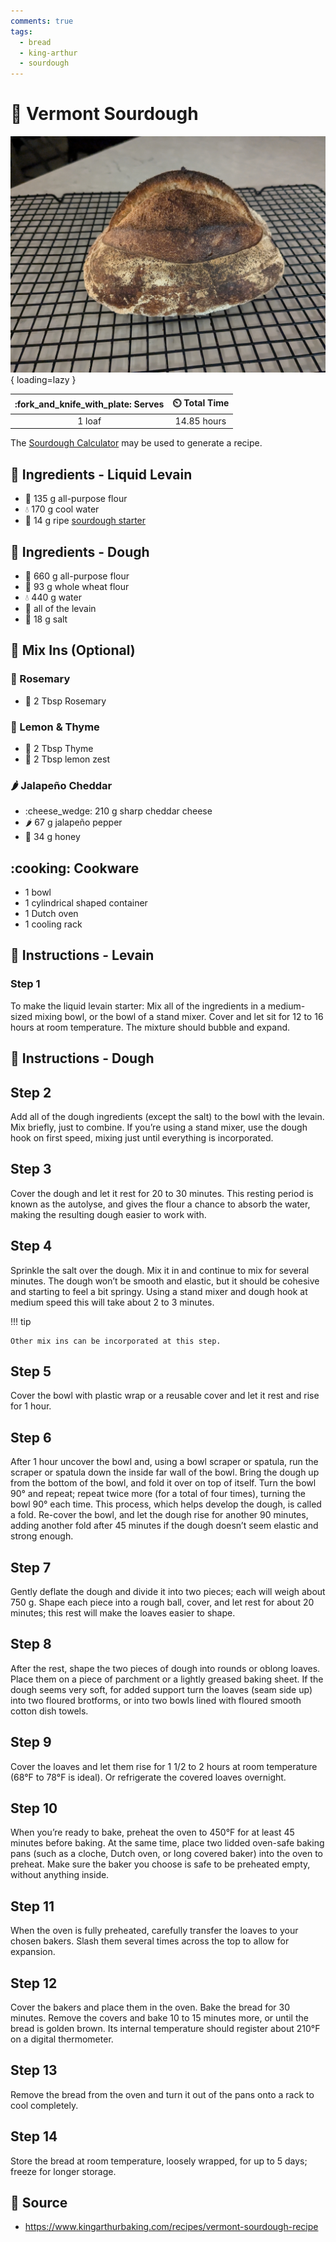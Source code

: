 ```yaml
---
comments: true
tags:
  - bread
  - king-arthur
  - sourdough
---
```

# :bread: Vermont Sourdough

![Vermont Sourdough][1]{ loading=lazy }

| :fork_and_knife_with_plate: Serves | :timer_clock: Total Time |
|:----------------------------------:|:-----------------------: |
| 1 loaf | 14.85 hours |

The [Sourdough Calculator][3] may be used to generate a recipe.

## :salt: Ingredients - Liquid Levain

- :ear_of_rice: 135 g all-purpose flour
- :droplet: 170 g cool water
- :microbe: 14 g ripe [sourdough starter][2]

## :salt: Ingredients - Dough

- :ear_of_rice: 660 g all-purpose flour
- :ear_of_rice: 93 g whole wheat flour
- :droplet: 440 g water
- :microbe: all of the levain
- :salt: 18 g salt

## :salt: Mix Ins (Optional)

### :herb: Rosemary

- :herb: 2 Tbsp Rosemary

### :lemon: Lemon & Thyme

- :herb: 2 Tbsp Thyme
- :lemon: 2 Tbsp lemon zest

### :hot_pepper: Jalapeño Cheddar

- :cheese_wedge: 210 g sharp cheddar cheese
- :hot_pepper: 67 g jalapeño pepper
- :honey_pot: 34 g honey

## :cooking: Cookware

- 1 bowl
- 1 cylindrical shaped container
- 1 Dutch oven
- 1 cooling rack

## :pencil: Instructions - Levain

### Step 1

To make the liquid levain starter: Mix all of the ingredients in a medium-sized mixing bowl, or the bowl of a stand
mixer. Cover and let sit for 12 to 16 hours at room temperature. The mixture should bubble and expand.

## :pencil: Instructions - Dough

## Step 2

Add all of the dough ingredients (except the salt) to the bowl with the levain. Mix briefly, just to 
combine. If you’re using a stand mixer, use the dough hook on first speed, mixing just until everything is incorporated.

## Step 3

Cover the dough and let it rest for 20 to 30 minutes. This resting period is known as the autolyse, and gives the flour 
a chance to absorb the water, making the resulting dough easier to work with.

## Step 4

Sprinkle the salt over the dough. Mix it in and continue to mix for several minutes. The dough won’t be smooth and
elastic, but it should be cohesive and starting to feel a bit springy. Using a stand mixer and dough hook at medium speed
this will take about 2 to 3 minutes.

!!! tip

    Other mix ins can be incorporated at this step.

## Step 5

Cover the bowl with plastic wrap or a reusable cover and let it rest and rise for 1 hour.

## Step 6

After 1 hour uncover the bowl and, using a bowl scraper or spatula, run the scraper or spatula down the inside far wall 
of the bowl. Bring the dough up from the bottom of the bowl, and fold it over on top of itself. Turn the bowl 90° and
repeat; repeat twice more (for a total of four times), turning the bowl 90° each time. This process, which helps develop
the dough, is called a fold. Re-cover the bowl, and let the dough rise for another 90 minutes, adding another fold after 
45 minutes if the dough doesn’t seem elastic and strong enough.

## Step 7

Gently deflate the dough and divide it into two pieces; each will weigh about 750 g. Shape each piece into a rough ball, 
cover, and let rest for about 20 minutes; this rest will make the loaves easier to shape.

## Step 8

After the rest, shape the two pieces of dough into rounds or oblong loaves. Place them on a piece of parchment or a
lightly greased baking sheet. If the dough seems very soft, for added support turn the loaves (seam side up) into two
floured brotforms, or into two bowls lined with floured smooth cotton dish towels.

## Step 9

Cover the loaves and let them rise for 1 1/2 to 2 hours at room temperature (68°F to 78°F is ideal). Or refrigerate the 
covered loaves overnight.

## Step 10

When you’re ready to bake, preheat the oven to 450°F for at least 45 minutes before baking. At the same time, place two 
lidded oven-safe baking pans (such as a cloche, Dutch oven, or long covered baker) into the oven to preheat. Make sure
the baker you choose is safe to be preheated empty, without anything inside.

## Step 11

When the oven is fully preheated, carefully transfer the loaves to your chosen bakers. Slash them several times across
the top to allow for expansion.

## Step 12

Cover the bakers and place them in the oven. Bake the bread for 30 minutes. Remove the covers and bake 10 to 15 minutes 
more, or until the bread is golden brown. Its internal temperature should register about 210°F on a digital thermometer.

## Step 13

Remove the bread from the oven and turn it out of the pans onto a rack to cool completely.

## Step 14

Store the bread at room temperature, loosely wrapped, for up to 5 days; freeze for longer storage.

## :link: Source

- <https://www.kingarthurbaking.com/recipes/vermont-sourdough-recipe>

[1]: <../assets/images/vermont-sourdough.jpg>
[2]: <../ingredients/sourdough-starter.md>
[3]: <https://nicholaswilde.io/sourdough-calculator/>
